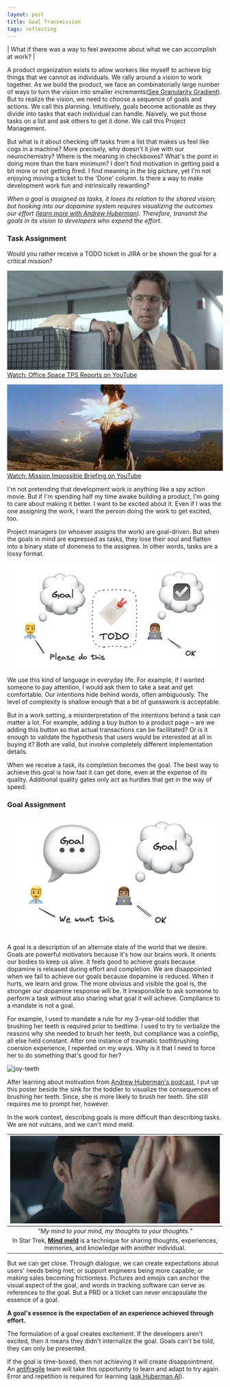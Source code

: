 ```yaml
---
layout: post
title: Goal Transmission
tags: reflecting
---
```


| What if there was a way to feel awesome about what we can accomplish at work? |

A product organization exists to allow workers like myself to achieve big things that we cannot as individuals. We rally around a vision to work together. As we build the product, we face an combinatorially large number of ways to turn the vision into smaller increments([See Granularity Gradient](http://scrumbook.org.datasenter.no/value-stream/product-backlog/granularity-gradient.html)). But to realize the vision, we need to choose a sequence of goals and actions. We call this planning. Intuitively, goals become actionable as they divide into tasks that each individual can handle. Naively, we put those tasks on a list and ask others to get it done. We call this Project Management.

But what is it about checking off tasks from a list that makes us feel like cogs in a machine? More precisely, why doesn't it jive with our neurochemistry? Where is the meaning in checkboxes? What's the point in doing more than the bare minimum? I don't find motivation in getting paid a bit more or not getting fired. I find meaning in the big picture, yet I'm not enjoying moving a ticket to the 'Done' column. Is there a way to make development work fun and intrinsically rewarding?

_When a goal is assigned as tasks, it loses its relation to the shared vision; but hooking into our dopamine system requires visualizing the outcomes our effort ([learn more with Andrew Huberman](https://youtu.be/K-TW2Chpz4k?t=1889)). Therefore, transmit the goals in its vision to developers who expend the effort._

### Task Assignment

Would you rather receive a TODO ticket in JIRA or be shown the goal for a critical mission?

![tps](assets/goal-transmission/tps.png) 
[Watch: Office Space TPS Reports on YouTube](https://www.youtube.com/watch?v=Fy3rjQGc6lA)

![briefing](assets/goal-transmission/briefing.png) 
[Watch: Mission Impossible Briefing on YouTube](https://www.youtube.com/watch?v=IlvaL_8U5NA&t=16s)

I'm not pretending that development work is anything like a spy action movie. But if I'm spending half my time awake building a product, I'm going to care about making it better. I want to be excited about it. Even if I was the one assigning the work, I want the person doing the work to get excited, too. 

Project managers (or whoever assigns the work) are goal-driven. But when the goals in mind are expressed as tasks, they lose their soul and flatten into a binary state of doneness to the assignee. In other words, tasks are a lossy format.

![todo-assignment](assets/goal-transmission/todo-assignment.png) 

We use this kind of language in everyday life. For example, if I wanted someone to pay attention, I would ask them to take a seat and get comfortable. Our intentions hide behind words, often ambiguously. The level of complexity is shallow enough that a bit of guesswork is acceptable.

But in a work setting, a misinterpretation of the intentions behind a task can matter a lot. For example, adding a buy button to a product page – are we adding this button so that actual transactions can be facilitated? Or is it enough to validate the hypothesis that users would be interested at all in buying it? Both are valid, but involve completely different implementation details.

When we receive a task, its completion becomes the goal. The best way to achieve this goal is how fast it can get done, even at the expense of its quality. Additional quality gates only act as hurdles that get in the way of speed.

### Goal Assignment

![goal-assignment](assets/goal-transmission/goal-assignment.png) 

A goal is a description of an alternate state of the world that we desire. Goals are powerful motivators because it's how our brains work. It orients our bodies to keep us alive. It feels good to achieve goals because dopamine is released during effort and completion. We are disappointed when we fail to achieve our goals because dopamine is reduced. When it hurts, we learn and grow. The more obvious and visible the goal is, the stronger our dopamine response will be. It irresponsible to ask someone to perform a task without also sharing what goal it will achieve. Compliance to a mandate is not a goal.

For example, I used to mandate a rule for my 3-year-old toddler that brushing her teeth is required prior to bedtime. I used to try to verbalize the reasons why she needed to brush her teeth, but compliance was a coinflip, all else held constant. After one instance of traumatic toothbrushing coersion experience, I repented on my ways. Why is it that I need to force her to do something that's good for her? 

![joy-teeth](assets/goal-transmission/joy-teeth.png) 

After learning about motivation from [Andrew Huberman's podcast](https://www.youtube.com/watch?v=QmOF0crdyRU), I put up this poster beside the sink for the toddler to visualize the consequences of brushing her teeth. Since, she is more likely to brush her teeth. She still requires me to prompt her, however.

In the work context, describing goals is more difficult than describing tasks. We are not vulcans, and we can't mind meld. 

| ![mind-meld](assets/goal-transmission/mind-meld.png) |
|:--:| 
| _"My mind to your mind, my thoughts to your thoughts."_ |
| In Star Trek, __[Mind meld](https://en.wikipedia.org/wiki/Vulcan_(Star_Trek)#Mind_melds)__ is a technique for sharing thoughts, experiences, memories, and knowledge with another individual. |

But we can get close. Through dialogue, we can create expectations about users' needs being met; or support engineers being more capable; or making sales becoming frictionless. Pictures and emojis can anchor the visual aspect of the goal, and words in tracking software can serve as references to the goal. But a PRD or a ticket can never encapsulate the essence of a goal. 

__A goal's essence is the expectation of an experience achieved through effort.__

The formulation of a goal creates excitement. If the developers aren't excited, then it means they didn't internalize the goal. Goals can't be told, they can only be presented.

If the goal is time-boxed, then not achieving it will create disappointment. An [antifragile](https://en.wikipedia.org/wiki/Antifragility) team will take this opportunity to learn and adapt to try again. Error and repetition is required for learning ([ask Huberman AI](https://dexa.ai/huberman?q=is%20error%20and%20repetition%20required%20for%20learning)).
